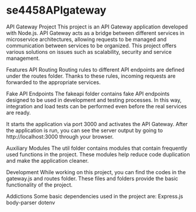 # se4458APIgateway

API Gateway Project
This project is an API Gateway application developed with Node.js. API Gateway acts as a bridge between different services in microservice architectures, allowing requests to be managed and communication between services to be organized. This project offers various solutions on issues such as scalability, security and service management.


Features
API Routing
Routing rules to different API endpoints are defined under the routes folder. Thanks to these rules, incoming requests are forwarded to the appropriate services.

Fake API Endpoints
The fakeapi folder contains fake API endpoints designed to be used in development and testing processes. In this way, integration and load tests can be performed even before the real services are ready.

It starts the application via port 3000 and activates the API Gateway. After the application is run, you can see the server output by going to http://localhost:3000 through your browser.

Auxiliary Modules
The util folder contains modules that contain frequently used functions in the project. These modules help reduce code duplication and make the application cleaner.


Development
While working on this project, you can find the codes in the gateway.js and routes folder. These files and folders provide the basic functionality of the project.

Addictions
Some basic dependencies used in the project are:
Express.js
body-parser
dotenv

